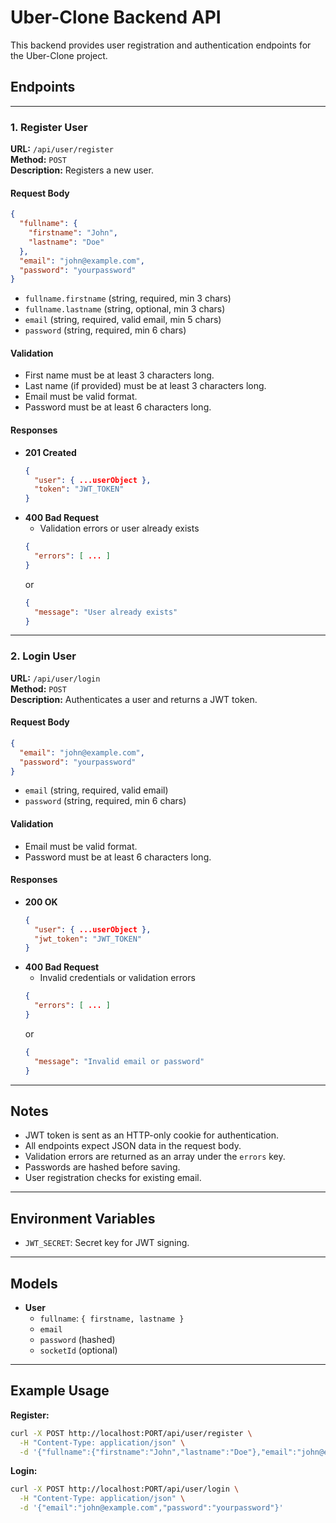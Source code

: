 # Uber-Clone Backend API

This backend provides user registration and authentication endpoints for the Uber-Clone project.

## Endpoints

---

### 1. Register User

**URL:** `/api/user/register`  
**Method:** `POST`  
**Description:** Registers a new user.

#### Request Body

```json
{
  "fullname": {
    "firstname": "John",
    "lastname": "Doe"
  },
  "email": "john@example.com",
  "password": "yourpassword"
}
```

- `fullname.firstname` (string, required, min 3 chars)
- `fullname.lastname` (string, optional, min 3 chars)
- `email` (string, required, valid email, min 5 chars)
- `password` (string, required, min 6 chars)

#### Validation

- First name must be at least 3 characters long.
- Last name (if provided) must be at least 3 characters long.
- Email must be valid format.
- Password must be at least 6 characters long.

#### Responses

- **201 Created**
  ```json
  {
    "user": { ...userObject },
    "token": "JWT_TOKEN"
  }
  ```
- **400 Bad Request**
  - Validation errors or user already exists
  ```json
  {
    "errors": [ ... ]
  }
  ```
  or
  ```json
  {
    "message": "User already exists"
  }
  ```

---

### 2. Login User

**URL:** `/api/user/login`  
**Method:** `POST`  
**Description:** Authenticates a user and returns a JWT token.

#### Request Body

```json
{
  "email": "john@example.com",
  "password": "yourpassword"
}
```

- `email` (string, required, valid email)
- `password` (string, required, min 6 chars)

#### Validation

- Email must be valid format.
- Password must be at least 6 characters long.

#### Responses

- **200 OK**
  ```json
  {
    "user": { ...userObject },
    "jwt_token": "JWT_TOKEN"
  }
  ```
- **400 Bad Request**
  - Invalid credentials or validation errors
  ```json
  {
    "errors": [ ... ]
  }
  ```
  or
  ```json
  {
    "message": "Invalid email or password"
  }
  ```

---

## Notes

- JWT token is sent as an HTTP-only cookie for authentication.
- All endpoints expect JSON data in the request body.
- Validation errors are returned as an array under the `errors` key.
- Passwords are hashed before saving.
- User registration checks for existing email.

---

## Environment Variables

- `JWT_SECRET`: Secret key for JWT signing.

---

## Models

- **User**
  - `fullname`: `{ firstname, lastname }`
  - `email`
  - `password` (hashed)
  - `socketId` (optional)

---

## Example Usage

**Register:**

```bash
curl -X POST http://localhost:PORT/api/user/register \
  -H "Content-Type: application/json" \
  -d '{"fullname":{"firstname":"John","lastname":"Doe"},"email":"john@example.com","password":"yourpassword"}'
```

**Login:**

```bash
curl -X POST http://localhost:PORT/api/user/login \
  -H "Content-Type: application/json" \
  -d '{"email":"john@example.com","password":"yourpassword"}'
```
